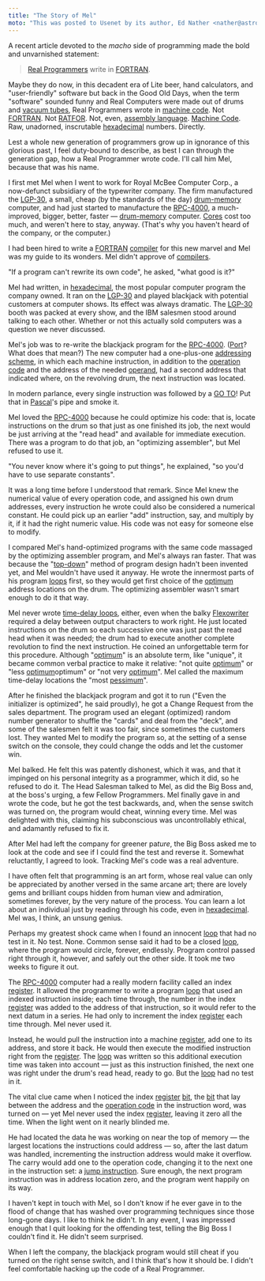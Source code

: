 ```yaml
---
title: "The Story of Mel"
moto: "This was posted to Usenet by its author, Ed Nather <nather@astro.as.utexas.edu>, on May 21, 1983."
---
```


A recent article devoted to the _macho_ side of programming
made the bold and unvarnished statement:

> [Real Programmers](#glossary/real-programmer) write in [FORTRAN](#fortran).

Maybe they do now,
in this decadent era of
Lite beer, hand calculators, and "user-friendly" software
but back in the Good Old Days,
when the term "software" sounded funny
and Real Computers were made out of drums and [vacuum tubes](#glossary/vacuum-tubes),
Real Programmers wrote in [machine code](#glossary/machine-code).
Not [FORTRAN](#glossary/fortran). Not [RATFOR](#glossary/ratfor). Not, even, [assembly language](#glossary/assembly-language).
[Machine Code](#glossary/machine-code).
Raw, unadorned, inscrutable [hexadecimal](#glossary/hexadecimal) numbers.
Directly.

Lest a whole new generation of programmers
grow up in ignorance of this glorious past,
I feel duty-bound to describe,
as best I can through the generation gap,
how a Real Programmer wrote code.
I'll call him Mel,
because that was his name.

I first met Mel when I went to work for Royal McBee Computer Corp.,
a now-defunct subsidiary of the typewriter company.
The firm manufactured the [LGP-30](#glossary/lgp-30),
a small, cheap (by the standards of the day)
[drum-memory](#glossary/drum-memory) computer,
and had just started to manufacture
the [RPC-4000](#glossary/rpc-4000), a much-improved,
bigger, better, faster — [drum-memory](#glossary/drum-memory) computer.
[Cores](#glossary/magnetic-core-memory) cost too much,
and weren't here to stay, anyway.
(That's why you haven't heard of the company,
or the computer.)

I had been hired to write a [FORTRAN](#fortran) [compiler](#glossary/compiler)
for this new marvel and Mel was my guide to its wonders.
Mel didn't approve of [compilers](#glossary/compiler).

"If a program can't rewrite its own code",
he asked, "what good is it?"

Mel had written,
in [hexadecimal](#glossary/hexadecimal),
the most popular computer program the company owned.
It ran on the [LGP-30](#glossary/lgp-30)
and played blackjack with potential customers
at computer shows.
Its effect was always dramatic.
The [LGP-30](#glossary/lgp-30) booth was packed at every show,
and the IBM salesmen stood around
talking to each other.
Whether or not this actually sold computers
was a question we never discussed.

Mel's job was to re-write
the blackjack program for the [RPC-4000](#glossary/rpc-4000).
([Port](#glossary/port)? What does that mean?)
The new computer had a one-plus-one
[addressing scheme](#glossary/addressing-scheme),
in which each machine instruction,
in addition to the [operation code](#glossary/operation-code)
and the address of the needed [operand](#glossary/operand),
had a second address that indicated where, on the revolving drum,
the next instruction was located.

In modern parlance,
every single instruction was followed by a [GO TO](#glossary/goto)!
Put that in [Pascal](#glossary/pascal)'s pipe and smoke it.

Mel loved the [RPC-4000](#glossary/rpc-4000)
because he could optimize his code:
that is, locate instructions on the drum
so that just as one finished its job,
the next would be just arriving at the "read head"
and available for immediate execution.
There was a program to do that job,
an "optimizing assembler",
but Mel refused to use it.

"You never know where it's going to put things",
he explained, "so you'd have to use separate constants".

It was a long time before I understood that remark.
Since Mel knew the numerical value
of every operation code,
and assigned his own drum addresses,
every instruction he wrote could also be considered
a numerical constant.
He could pick up an earlier "add" instruction, say,
and multiply by it,
if it had the right numeric value.
His code was not easy for someone else to modify.

I compared Mel's hand-optimized programs
with the same code massaged by the optimizing assembler program,
and Mel's always ran faster.
That was because the "[top-down](#glossary/top-down-design)" method of program design
hadn't been invented yet,
and Mel wouldn't have used it anyway.
He wrote the innermost parts of his program [loops](#glossary/loop) first,
so they would get first choice
of the [optimum](#glossary/optimum) address locations on the drum.
The optimizing assembler wasn't smart enough to do it that way.

Mel never wrote [time-delay loops](#glossary/time-delay-loop), either,
even when the balky [Flexowriter](#glossary/friden-flexowriter)
required a delay between output characters to work right.
He just located instructions on the drum
so each successive one was just past the read head
when it was needed;
the drum had to execute another complete revolution
to find the next instruction.
He coined an unforgettable term for this procedure.
Although "[optimum](#glossary/optimum)" is an absolute term,
like "unique", it became common verbal practice
to make it relative:
"not quite [optimum](#glossary/optimum)" or "less [optimum](#glossary/optimum)optimum"
or "not very [optimum](#glossary/optimum)".
Mel called the maximum time-delay locations
the "most [pessimum](#glossary/pessimum)".

After he finished the blackjack program
and got it to run
("Even the initializer is optimized",
he said proudly),
he got a Change Request from the sales department.
The program used an elegant (optimized)
random number generator
to shuffle the "cards" and deal from the "deck",
and some of the salesmen felt it was too fair,
since sometimes the customers lost.
They wanted Mel to modify the program
so, at the setting of a sense switch on the console,
they could change the odds and let the customer win.

Mel balked.
He felt this was patently dishonest,
which it was,
and that it impinged on his personal integrity as a programmer,
which it did,
so he refused to do it.
The Head Salesman talked to Mel,
as did the Big Boss and, at the boss's urging,
a few Fellow Programmers.
Mel finally gave in and wrote the code,
but he got the test backwards,
and, when the sense switch was turned on,
the program would cheat, winning every time.
Mel was delighted with this,
claiming his subconscious was uncontrollably ethical,
and adamantly refused to fix it.

After Mel had left the company for greener pa$ture$,
the Big Boss asked me to look at the code
and see if I could find the test and reverse it.
Somewhat reluctantly, I agreed to look.
Tracking Mel's code was a real adventure.

I have often felt that programming is an art form,
whose real value can only be appreciated
by another versed in the same arcane art;
there are lovely gems and brilliant coups
hidden from human view and admiration, sometimes forever,
by the very nature of the process.
You can learn a lot about an individual
just by reading through his code,
even in [hexadecimal](#glossary/hexadecimal).
Mel was, I think, an unsung genius.

Perhaps my greatest shock came
when I found an innocent [loop](#glossary/loop) that had no test in it.
No test. None.
Common sense said it had to be a closed [loop](#glossary/loop),
where the program would circle, forever, endlessly.
Program control passed right through it, however,
and safely out the other side.
It took me two weeks to figure it out.

The [RPC-4000](#glossary/rpc-4000) computer had a really modern facility
called an index [register](#glossary/register).
It allowed the programmer to write a program [loop](#glossary/loop)
that used an indexed instruction inside;
each time through,
the number in the index [register](#glossary/register)
was added to the address of that instruction,
so it would refer
to the next datum in a series.
He had only to increment the index [register](#glossary/register)
each time through.
Mel never used it.

Instead, he would pull the instruction into a machine [register](#glossary/register),
add one to its address,
and store it back.
He would then execute the modified instruction
right from the [register](#glossary/register).
The [loop](#glossary/loop) was written so this additional execution time
was taken into account —
just as this instruction finished,
the next one was right under the drum's read head,
ready to go.
But the [loop](#glossary/loop) had no test in it.

The vital clue came when I noticed
the index [register](#glossary/register) [bit](#glossary/bit),
the [bit](#glossary/bit) that lay between the address
and the [operation code](#glossary/operation-code) in the instruction word,
was turned on —
yet Mel never used the index [register](#glossary/register),
leaving it zero all the time.
When the light went on it nearly blinded me.

He had located the data he was working on
near the top of memory —
the largest locations the instructions could address —
so, after the last datum was handled,
incrementing the instruction address
would make it overflow.
The carry would add one to the
operation code, changing it to the next one in the instruction set:
a [jump instruction](#glossary/jump-instruction).
Sure enough, the next program instruction was
in address location zero,
and the program went happily on its way.

I haven't kept in touch with Mel,
so I don't know if he ever gave in to the flood of
change that has washed over programming techniques
since those long-gone days.
I like to think he didn't.
In any event,
I was impressed enough that I quit looking for the
offending test,
telling the Big Boss I couldn't find it.
He didn't seem surprised.

When I left the company,
the blackjack program would still cheat
if you turned on the right sense switch,
and I think that's how it should be.
I didn't feel comfortable
hacking up the code of a Real Programmer.
